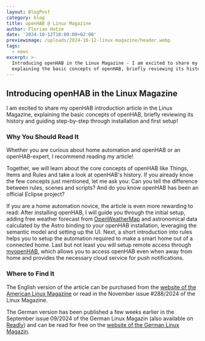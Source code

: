 ```yaml
---
layout: BlogPost
category: blog
title: openHAB @ Linux Magazine
author: Florian Hotze
date: '2024-10-12T18:00:00+02:00'
previewimage: /uploads/2024-10-12-linux-magazine/header.webp
tags:
  - news
excerpt: >-
  Introducing openHAB in the Linux Magazine - I am excited to share my openHAB introduction article in the Linux Magazine,
  explaining the basic concepts of openHAB, briefly reviewing its history and guiding step-by-step through installation and first setup!
---
```

## Introducing openHAB in the Linux Magazine

I am excited to share my openHAB introduction article in the Linux Magazine, explaining the basic concepts of openHAB, briefly reviewing its history and guiding step-by-step through installation and first setup!

### Why You Should Read It

Whether you are curious about home automation and openHAB or an openHAB-expert, I recommend reading my article!

Together, we will learn about the core concepts of openHAB like Things, Items and Rules and take a look at openHAB's history.
If you already know the few concepts just mentioned, let me ask you: Can you tell the difference between rules, scenes and scripts?
And do you know openHAB has been an official Eclipse project?

If you are a home automation novice, the article is even more rewarding to read:
After installing openHAB, I will guide you through the initial setup, adding free weather forecast from [OpenWeatherMap](https://openweathermap.org) and astronomical data calculated by the Astro binding to your openHAB installation, leveraging the semantic model and setting up the UI.
Next, a short introduction into rules helps you to setup the automation required to make a smart home out of a connected home.
Last but not least you will setup remote access through [myopenHAB](https://www.myopenhab.org), which allows you to access openHAB even when away from home and provides the necessary cloud service for push notifications.

### Where to Find It

The English version of the article can be purchased from the [website of the American Linux Magazine](https://www.linux-magazine.com/Issues/2024/288/openHAB) or read in the November issue #288/2024 of the Linux Magazine.

The German version has been published a few weeks earlier in the September issue 09/2024 of the German Linux Magazin (also available on [Readly](https://de.readly.com)) and can be read for free on the [website of the German Linux Magazin](https://www.linux-magazin.de/ausgaben/2024/09/openhab/).
